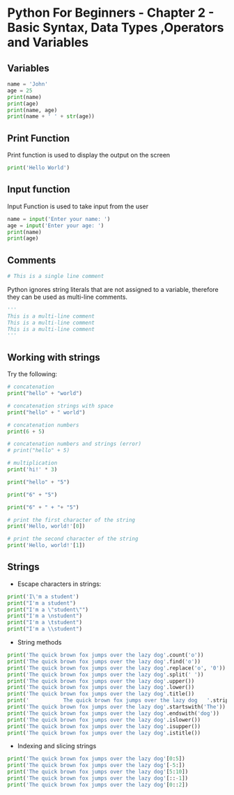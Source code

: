 # Python For Beginners - Chapter 2 - Basic Syntax, Data Types ,Operators and Variables


## Variables
```python
name = 'John'
age = 25
print(name)
print(age)
print(name, age)
print(name + ' ' + str(age))
```


## Print Function
Print function is used to display the output on the screen
```python
print('Hello World')
```

## Input function
Input Function is used to take input from the user
```python
name = input('Enter your name: ')
age = input('Enter your age: ')
print(name)
print(age)
```


## Comments
```python
# This is a single line comment
```
Python ignores string literals that are not assigned to a variable, therefore they can be used as multi-line comments.
```python
'''
This is a multi-line comment
This is a multi-line comment
This is a multi-line comment
'''
```

## Working with strings

Try the following:
```python
# concatenation
print("hello" + "world")

# concatenation strings with space
print("hello" + " world")

# concatenation numbers
print(6 + 5)

# concatenation numbers and strings (error)
# print("hello" + 5)

# multiplication
print('hi!' * 3)

print("hello" + "5")

print("6" + "5")

print("6" + " + "+ "5")

# print the first character of the string
print('Hello, world!'[0])

# print the second character of the string
print('Hello, world!'[1])
```




## Strings

- Escape characters in strings:
```python
print('I\'m a student')
print("I'm a student")
print("I'm a \"student\"")
print("I'm a \nstudent")
print("I'm a \tstudent")
print("I'm a \\student")
```


- String methods
```python
print('The quick brown fox jumps over the lazy dog'.count('o'))
print('The quick brown fox jumps over the lazy dog'.find('o'))
print('The quick brown fox jumps over the lazy dog'.replace('o', '0'))
print('The quick brown fox jumps over the lazy dog'.split(' '))
print('The quick brown fox jumps over the lazy dog'.upper())
print('The quick brown fox jumps over the lazy dog'.lower())
print('The quick brown fox jumps over the lazy dog'.title())
print('           The quick brown fox jumps over the lazy dog   '.strip())
print('The quick brown fox jumps over the lazy dog'.startswith('The'))
print('The quick brown fox jumps over the lazy dog'.endswith('dog'))
print('The quick brown fox jumps over the lazy dog'.islower())
print('The quick brown fox jumps over the lazy dog'.isupper())
print('The quick brown fox jumps over the lazy dog'.istitle())
```

- Indexing and slicing strings
```python
print('The quick brown fox jumps over the lazy dog'[0:5])
print('The quick brown fox jumps over the lazy dog'[-5:])
print('The quick brown fox jumps over the lazy dog'[5:10])
print('The quick brown fox jumps over the lazy dog'[::-1])
print('The quick brown fox jumps over the lazy dog'[0::2])
```



